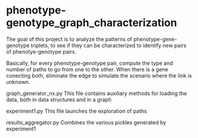 # phenotype-genotype_graph_characterization

The goal of this project is to analyze the patterns of phenotype-gene-genotype triplets, to see if they can be characterized to identify new pairs of phenotye-genotype pairs.

Basically, for every phenotype-genotype pair, compute the type and number of paths to go from one to the other. When there is a gene conecting both, eliminate the edge to simulate the scenario where the link is unknown.

graph_generator_nx.py
This file contains auxiliary methods for loading the data, both in data structures and in a graph

experiment1.py
This file launches the exploration of paths

results_aggregator.py
Combines the various pickles generated by experiment1
